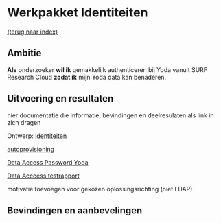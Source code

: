 # Werkpakket Identiteiten
[(terug naar index)](index.md)

## Ambitie
**Als** onderzoeker 
**wil ik** gemakkelijk authenticeren bij Yoda vanuit SURF Research Cloud
**zodat ik** mijn Yoda data kan benaderen.

## Uitvoering en resultaten

hier documentatie die informatie, bevindingen en deelresulaten als
link in zich dragen

Ontwerp: [identiteiten](w2/w2-Integreren_Yoda_en_SURF_Research_Cloud_identiteiten.pdf)

[autoprovisioning](w2-Autoprovisioning_Yoda_SRAM.pdf)

[Data Access Password Yoda](https://utrechtuniversity.github.io/yoda/design/overview/authentication.html)

[Data Acccess testrapport](w3/test-mounted-disk-public.pdf)

motivatie toevoegen voor gekozen oplossingsrichting (niet LDAP)

## Bevindingen en aanbevelingen


